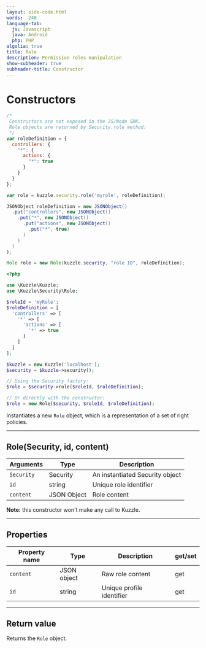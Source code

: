 ```yaml
---
layout: side-code.html
words:  240
language-tab:
  js: Javascript
  java: Android
  php: PHP
algolia: true
title: Role
description: Permission roles manipulation
show-subheader: true
subheader-title: Constructor
---
```


# Constructors

```js
/*
 Constructors are not exposed in the JS/Node SDK.
 Role objects are returned by Security.role method:
 */
var roleDefinition = {
  controllers: {
    "*": {
      actions: {
        "*": true
      }
    }
  }
};

var role = kuzzle.security.role('myrole', roleDefinition);
```

```java
JSONObject roleDefinition = new JSONObject()
  .put("controllers", new JSONObject()
    .put("*", new JSONObject()
      .put("actions", new JSONObject()
        .put("*", true)
      )
    )
  )
);

Role role = new Role(kuzzle.security, "role ID", roleDefinition);
```

```php
<?php

use \Kuzzle\Kuzzle;
use \Kuzzle\Security\Role;

$roleId = 'myRole';
$roleDefinition = [
  'controllers' => [
    '*' => [
      'actions' => [
        '*' => true
      ]
    ]
  ]
];

$kuzzle = new Kuzzle('localhost');
$security = $kuzzle->security();

// Using the Security factory:
$role = $security->role($roleId, $roleDefinition);

// Or directly with the constructor:
$role = new Role($security, $roleId, $roleDefinition);
```

Instantiates a new `Role` object, which is a representation of a set of right policies.

---

## Role(Security, id, content)

| Arguments | Type | Description |
|---------------|---------|----------------------------------------|
| ``Security`` | Security | An instantiated Security object |
| ``id`` | string | Unique role identifier |
| ``content`` | JSON Object | Role content |

**Note:**  this constructor won't make any call to Kuzzle.

---

## Properties

| Property name | Type | Description | get/set |
|--------------|--------|-----------------------------------|---------|
| `content` | JSON object | Raw role content | get |
| `id` | string | Unique profile identifier | get |

---

## Return value

Returns the `Role` object.
